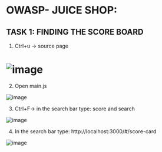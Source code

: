 # **OWASP- JUICE SHOP:**

## **TASK 1: FINDING THE SCORE BOARD**

1. Ctrl+u -> source page

# ![image](https://github.com/user-attachments/assets/916c8450-8488-4e2b-a72a-af48e5315576)

2. Open main.js

![image](https://github.com/user-attachments/assets/b548d14c-3a47-48ed-a821-b67731fdeaba)

3. Ctrl+F-> in the search bar  type: score and search

![image](https://github.com/user-attachments/assets/35aac133-150c-4bea-ab9a-08b76f04ac0d)

4. In the search bar type:
http://localhost:3000/#/score-card

![image](https://github.com/user-attachments/assets/823ab8bc-22a6-4270-81f4-07606480a7bc)

